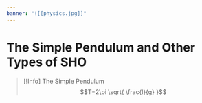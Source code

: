 ```yaml
---
banner: "![[physics.jpg]]"
---
```

# The Simple Pendulum and Other Types of SHO 

> [!Info] The Simple Pendulum
> $$T=2\pi \sqrt{ \frac{l}{g} }$$

